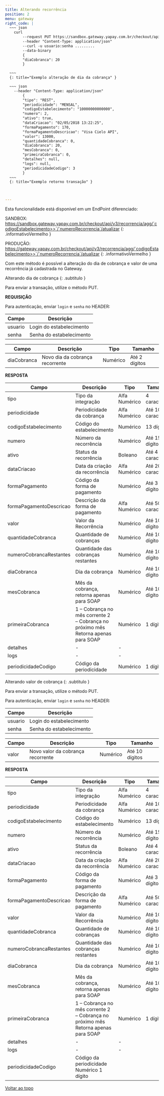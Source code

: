 ```yaml
---
title: Alterando recorrência
position: 2
menu: gateway
right_code: |
  ~~~ json
    curl
        --request PUT https://sandbox.gateway.yapay.com.br/checkout/api/v3/recorrencia/agg/10000000000000/2/atualizar
        --header "Content-Type: application/json"
        --curl -u usuario:senha .........
        --data-binary
        {
        "diaCobranca": 20
        }

  ~~~
  {: title="Exemplo alteração de dia da cobrança" }

  ~~~ json
    --header "Content-Type: application/json"
        {
        "tipo": "REST",
        "periodicidade": "MENSAL",
        "codigoEstabelecimento": "10000000000000",
        "numero": 2,
        "ativo": true,
        "dataCriacao": "02/05/2018 13:22:25",
        "formaPagamento": 170,
        "formaPagamentoDescricao": "Visa Cielo API",
        "valor": 13000,
        "quantidadeCobranca": 0,
        "diaCobranca": 20,
        "mesCobranca": 0,
        "primeiraCobranca": 0,
        "detalhes": null,
        "logs": null,
        "periodicidadeCodigo": 3
        }
  ~~~
  {: title="Exemplo retorno transação" }
  


---
```


Esta funcionalidade está disponível em um EndPoint diferenciado:

 <i class="fa fa-exclamation-circle" aria-hidden="true"></i>  SANDBOX: https://sandbox.gateway.yapay.com.br/checkout/api/v3/recorrencia/agg/`codigoEstabelecimento>>`/`numeroRecorrencia`/atualizar 
{: .informativoVermelho }

<i class="fa fa-exclamation-circle" aria-hidden="true"></i> PRODUÇÃO: https://gateway.yapay.com.br/checkout/api/v3/recorrencia/agg/`codigoEstabelecimento>>`/`numeroRecorrencia`/atualizar
{: .informativoVermelho }

 

Com este método é possível a alteração do dia de cobrança e valor de uma recorrência já cadastrada no Gateway.

Alterando dia de cobrança
{: .subtitulo }

<i class="fa fa-info-circle" aria-hidden="true"></i> Para enviar a transação, utilize o método <span class="put">PUT</span>.


**REQUISIÇÃO**


Para autenticação, enviar `login` e `senha` no HEADER:

| Campo   | Descrição                |
|---------|--------------------------|
| usuario | Login do estabelecimento |
| senha   | Senha do estabelecimento |


| Campo       | Descrição                       | Tipo     | Tamanho       |
|-------------|---------------------------------|----------|---------------|
| diaCobranca | Novo dia da cobrança recorrente | Numérico | Até 2 dígitos |


**RESPOSTA**


| Campo                   | Descrição                                                                         | Tipo          | Tamanho           |
|-------------------------|-----------------------------------------------------------------------------------|---------------|-------------------|
| tipo                    | Tipo da integração                                                                | Alfa Numérico | 4 caracteres      |
| periodicidade           | Periodicidade da cobrança                                                         | Alfa Numérico | Até 10 caracteres |
| codigoEstabelecimento   | Código do estabelecimento                                                         | Numérico      | 13 dígitos        |
| numero                  | Número da recorrência                                                             | Numérico      | Até 15 dígitos    |
| ativo                   | Status da recorrência                                                             | Boleano       | Até 4 caracteres  |
| dataCriacao             | Data da criação da recorrência                                                    | Alfa Numérico | Até 20 caracteres |
| formaPagamento          | Código da forma de pagamento                                                      | Numérico      | Até 3 dígitos     |
| formaPagamentoDescricao | Descrição da forma de pagamento                                                   | Alfa Numérico | Até 50 caracteres |
| valor                   | Valor da Recorrência                                                              | Numérico      | Até 10 dígitos    |
| quantidadeCobranca      | Quantidade de cobranças                                                           | Numérico      | Até 10 dígitos    |
| numeroCobrancaRestantes | Quantidade das cobranças restantes                                                | Numérico      | Até 10 dígitos    |
| diaCobranca             | Dia da cobrança                                                                   | Numérico      | Até 10 dígitos    |
| mesCobranca             | Mês da cobrança, retorna apenas para SOAP                                         | Numérico      | Até 10 dígitos    |
| primeiraCobranca        | 1 – Cobrança no mês corrente 2 – Cobrança no próximo mês Retorna apenas para SOAP | Numérico      | 1 dígito          |
| detalhes                | - | - |
| logs                    | - | - |
| periodicidadeCodigo     | Código da periodicidade                                                           | Numérico      | 1 dígito          |


Alterando valor de cobrança
{: .subtitulo }

 <i class="fa fa-info-circle" aria-hidden="true"></i> Para enviar a transação, utilize o método <span class="put">PUT</span>.


Para autenticação, enviar `login` e `senha` no HEADER:

| Campo   | Descrição                |
|---------|--------------------------|
| usuario | Login do estabelecimento |
| senha   | Senha do estabelecimento |


| Campo       | Descrição                          | Tipo     | Tamanho        |
|-------------|------------------------------------|----------|----------------|
| valor       | Novo valor da cobrança recorrente  | Numérico | Até 10 dígitos |

**RESPOSTA**


| Campo                   | Descrição                                                                          | Tipo           | Tamanho           |
|-------------------------|------------------------------------------------------------------------------------|----------------|-------------------|
| tipo                    | Tipo da integração                                                                 | Alfa Numérico  | 4 caracteres      |
| periodicidade           | Periodicidade da cobrança                                                          | Alfa Numérico  | Até 10 caracteres |
| codigoEstabelecimento   | Código do estabelecimento                                                          | Numérico       | 13 dígitos        |
| numero                  | Número da recorrência                                                              | Numérico       | Até 15 dígitos    |
| ativo                   | Status da recorrência                                                              | Boleano        | Até 4 caracteres  |
| dataCriacao             | Data da criação da recorrência                                                     | Alfa Numérico  | Até 20 caracteres |
| formaPagamento          | Código da forma de pagamento                                                       | Numérico       | Até 3 dígitos     |
| formaPagamentoDescricao | Descrição da forma de pagamento                                                    | Alfa Numérico  | Até 50 caracteres |
| valor                   | Valor da Recorrência                                                               | Numérico       | Até 10 dígitos    |
| quantidadeCobranca      | Quantidade de cobranças                                                            | Numérico       | Até 10 dígitos    |
| numeroCobrancaRestantes | Quantidade das cobranças restantes                                                 | Numérico       | Até 10 dígitos    |
| diaCobranca             | Dia da cobrança                                                                    | Numérico       | Até 10 dígitos    |
| mesCobranca             | Mês da cobrança, retorna apenas para SOAP                                          | Numérico       | Até 10 dígitos    |
| primeiraCobranca        | 1 – Cobrança no mês corrente 2 – Cobrança no próximo mês Retorna apenas para SOAP  | Numérico       | 1 dígito          |
| detalhes | - | - |
| logs     | - | - |
| periodicidadeCodigo     | Código da periodicidade     Numérico	1 dígito




<div class="voltar-ao-topo"><a href="#"><i class="fa fa-arrow-up" aria-hidden="true"></i>Voltar ao topo</a></div>

